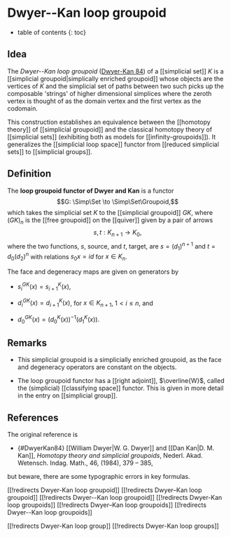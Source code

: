 
# Dwyer--Kan loop groupoid
* table of contents
{: toc}

## Idea

The _Dwyer--Kan loop groupoid_ ([Dwyer-Kan 84](#DwyerKan84)) of a [[simplicial set]] $K$ is a [[simplicial groupoid|simplically enriched groupoid]] whose objects are the vertices of $K$ and the simplicial set of paths between two such picks up the composable 'strings' of higher dimensional simplices where the zeroth vertex is thought of as the domain vertex and the first vertex as the codomain.

This construction establishes an equivalence between the [[homotopy theory]] of [[simplicial groupoid]] and the classical homotopy theory of [[simplicial sets]] (exhibiting both as models for [[infinity-groupoids]]). It generalizes the [[simplicial loop space]] functor from [[reduced simplicial sets]] to [[simplicial groups]].


## Definition

The **loop groupoid functor of Dwyer and Kan** is a functor 
$$G: \Simp\Set \to \Simp\Set\Groupoid,$$
which takes the simplicial set $K$ to the [[simplicial groupoid]] $G K$, where $(G K)_n$ is the [[free groupoid]] on the [[quiver]] given by a pair of arrows
$$s,t: K_{n+1}\rightarrow K_0,$$
where the two functions, $s$, source, and $t$, target, are $s = (d_1)^{n+1}$ and $t = d_0(d_2)^n$ with relations $s_0x = id$ for $x \in K_n$.  

The face and degeneracy maps are given on generators by 

*   $s_i^{G K}(x) = s_{i+1}^K(x),$

*   $d_i^{G K}(x) = d_{i+1}^K(x)$, for $x \in K_{n+1}$, $1 \lt i \leq n$, and 

*   $d_0^{G K}(x) = (d_0^K(x))^{-1}(d_1^K(x))$. 


## Remarks

*  This simplicial groupoid is a simplicially enriched groupoid, as the face and degeneracy operators are constant on the objects.

* The loop groupoid functor has a [[right adjoint]], $\overline{W}$, called the (simplicial) [[classifying space]] functor.  This is given in more detail in the entry on [[simplicial group]].

## References

The original reference is 

* {#DwyerKan84} [[William Dwyer|W. G. Dwyer]] and [[Dan Kan|D. M. Kan]],  _Homotopy theory and simplicial groupoids_,  Nederl. Akad. Wetensch. Indag. Math., 46, (1984), 379 &#8211; 385,

but beware, there are some typographic errors in key formulas.

[[!redirects Dwyer-Kan loop groupoid]]
[[!redirects Dwyer–Kan loop groupoid]]
[[!redirects Dwyer--Kan loop groupoid]]
[[!redirects Dwyer-Kan loop groupoids]]
[[!redirects Dwyer–Kan loop groupoids]]
[[!redirects Dwyer--Kan loop groupoids]]

[[!redirects Dwyer-Kan loop group]]
[[!redirects Dwyer-Kan loop groups]]
